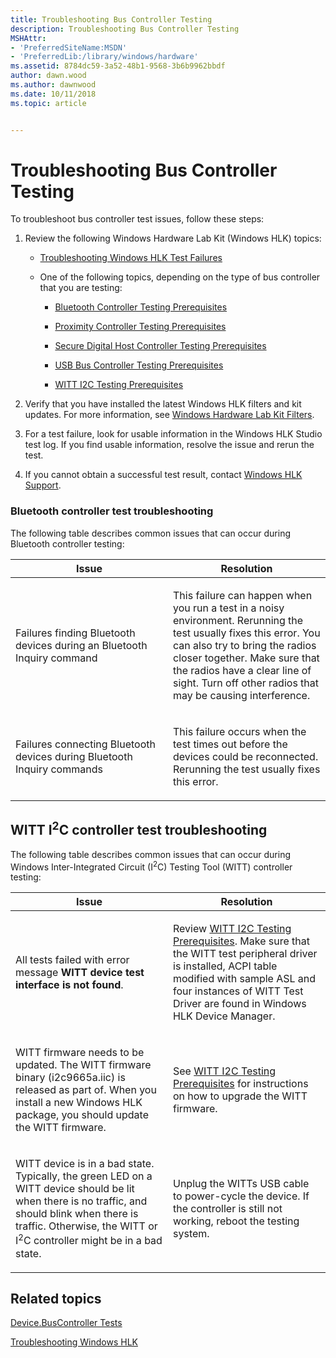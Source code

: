 ```yaml
---
title: Troubleshooting Bus Controller Testing
description: Troubleshooting Bus Controller Testing
MSHAttr:
- 'PreferredSiteName:MSDN'
- 'PreferredLib:/library/windows/hardware'
ms.assetid: 8784dc59-3a52-48b1-9568-3b6b9962bbdf
author: dawn.wood
ms.author: dawnwood
ms.date: 10/11/2018
ms.topic: article


---
```


# Troubleshooting Bus Controller Testing


To troubleshoot bus controller test issues, follow these steps:

1. Review the following Windows Hardware Lab Kit (Windows HLK) topics:

   - [Troubleshooting Windows HLK Test Failures](../user/troubleshooting-windows-hlk-test-failures.md)

   - One of the following topics, depending on the type of bus controller that you are testing:

     -   [Bluetooth Controller Testing Prerequisites](bluetooth-controller-testing-prerequisites.md)

     -   [Proximity Controller Testing Prerequisites](proximity-controller-testing-prerequisites.md)

     -   [Secure Digital Host Controller Testing Prerequisites](secure-digital-host-controller-testing-prerequisites.md)

     -   [USB Bus Controller Testing Prerequisites](usb-bus-controller-testing-prerequisites.md)

     -   [WITT I2C Testing Prerequisites](witt-i2c-testing-prerequisites.md)

2. Verify that you have installed the latest Windows HLK filters and kit updates. For more information, see [Windows Hardware Lab Kit Filters](../user/windows-hardware-lab-kit-filters.md).

3. For a test failure, look for usable information in the Windows HLK Studio test log. If you find usable information, resolve the issue and rerun the test.

4. If you cannot obtain a successful test result, contact [Windows HLK Support](../user/windows-hlk-support.md).

### <span id="bluetooth"></span><span id="BLUETOOTH"></span>Bluetooth controller test troubleshooting

The following table describes common issues that can occur during Bluetooth controller testing:

<table>
<colgroup>
<col width="50%" />
<col width="50%" />
</colgroup>
<thead>
<tr class="header">
<th>Issue</th>
<th>Resolution</th>
</tr>
</thead>
<tbody>
<tr class="odd">
<td><p>Failures finding Bluetooth devices during an Bluetooth Inquiry command</p></td>
<td><p>This failure can happen when you run a test in a noisy environment. Rerunning the test usually fixes this error. You can also try to bring the radios closer together. Make sure that the radios have a clear line of sight. Turn off other radios that may be causing interference.</p></td>
</tr>
<tr class="even">
<td><p>Failures connecting Bluetooth devices during Bluetooth Inquiry commands</p></td>
<td><p>This failure occurs when the test times out before the devices could be reconnected. Rerunning the test usually fixes this error.</p></td>
</tr>
</tbody>
</table>

 

## <span id="witti2c"></span><span id="WITTI2C"></span>WITT I<sup>2</sup>C controller test troubleshooting


The following table describes common issues that can occur during Windows Inter-Integrated Circuit (I<sup>2</sup>C) Testing Tool (WITT) controller testing:

<table>
<colgroup>
<col width="50%" />
<col width="50%" />
</colgroup>
<thead>
<tr class="header">
<th>Issue</th>
<th>Resolution</th>
</tr>
</thead>
<tbody>
<tr class="odd">
<td><p>All tests failed with error message <strong>WITT device test interface is not found</strong>.</p></td>
<td><p>Review <a href="witt-i2c-testing-prerequisites.md" data-raw-source="[WITT I2C Testing Prerequisites](witt-i2c-testing-prerequisites.md)">WITT I2C Testing Prerequisites</a>. Make sure that the WITT test peripheral driver is installed, ACPI table modified with sample ASL and four instances of WITT Test Driver are found in Windows HLK Device Manager.</p></td>
</tr>
<tr class="even">
<td><p>WITT firmware needs to be updated. The WITT firmware binary (i2c9665a.iic) is released as part of. When you install a new Windows HLK package, you should update the WITT firmware.</p></td>
<td><p>See <a href="witt-i2c-testing-prerequisites.md" data-raw-source="[WITT I2C Testing Prerequisites](witt-i2c-testing-prerequisites.md)">WITT I2C Testing Prerequisites</a> for instructions on how to upgrade the WITT firmware.</p></td>
</tr>
<tr class="odd">
<td><p>WITT device is in a bad state. Typically, the green LED on a WITT device should be lit when there is no traffic, and should blink when there is traffic. Otherwise, the WITT or I<sup>2</sup>C controller might be in a bad state.</p></td>
<td><p>Unplug the WITTs USB cable to power-cycle the device. If the controller is still not working, reboot the testing system.</p></td>
</tr>
</tbody>
</table>

 

## <span id="related_topics"></span>Related topics


[Device.BusController Tests](device-buscontroller-tests.md)

[Troubleshooting Windows HLK](../user/troubleshooting-windows-hlk.md)

 

 







